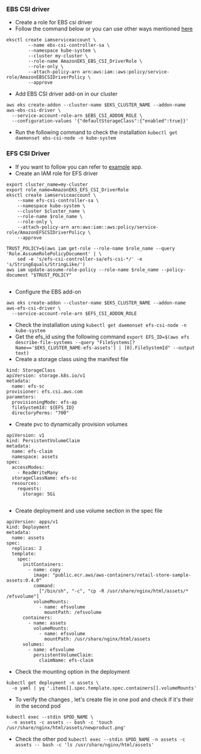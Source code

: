 ### EBS CSI driver
- Create a role for EBS csi driver
- Follow the command below or you can use other ways mentioned [here](https://docs.aws.amazon.com/eks/latest/userguide/ebs-csi.html)
```
eksctl create iamserviceaccount \
        --name ebs-csi-controller-sa \
        --namespace kube-system \
        --cluster my-cluster \
        --role-name AmazonEKS_EBS_CSI_DriverRole \
        --role-only \
        --attach-policy-arn arn:aws:iam::aws:policy/service-role/AmazonEBSCSIDriverPolicy \
        --approve

```
- Add EBS CSI driver add-on in our cluster
  
```
aws eks create-addon --cluster-name $EKS_CLUSTER_NAME --addon-name aws-ebs-csi-driver \
  --service-account-role-arn $EBS_CSI_ADDON_ROLE \
  --configuration-values '{"defaultStorageClass":{"enabled":true}}'

```

- Run the following command to check the installation `kubectl get daemonset ebs-csi-node -n kube-system`

### EFS CSI Driver
- If you want to follow you can refer to [example](https://github.com/kubernetes-sigs/aws-efs-csi-driver/blob/master/docs/README.md#examples) app.
- Create an IAM role for EFS driver

```
export cluster_name=my-cluster
export role_name=AmazonEKS_EFS_CSI_DriverRole
eksctl create iamserviceaccount \
    --name efs-csi-controller-sa \
    --namespace kube-system \
    --cluster $cluster_name \
    --role-name $role_name \
    --role-only \
    --attach-policy-arn arn:aws:iam::aws:policy/service-role/AmazonEFSCSIDriverPolicy \
    --approve

TRUST_POLICY=$(aws iam get-role --role-name $role_name --query 'Role.AssumeRolePolicyDocument' | \
    sed -e 's/efs-csi-controller-sa/efs-csi-*/' -e 's/StringEquals/StringLike/')
aws iam update-assume-role-policy --role-name $role_name --policy-document "$TRUST_POLICY"


```

- Configure the EBS add-on
```
aws eks create-addon --cluster-name $EKS_CLUSTER_NAME --addon-name aws-efs-csi-driver \
  --service-account-role-arn $EFS_CSI_ADDON_ROLE

```
- Check the installation using `kubectl get daemonset efs-csi-node -n kube-system`
- Get the efs_id using the following command `export EFS_ID=$(aws efs describe-file-systems --query "FileSystems[?Name=='$EKS_CLUSTER_NAME-efs-assets'] | [0].FileSystemId" --output text)`
- Create a storage class using the manifest file
```
kind: StorageClass
apiVersion: storage.k8s.io/v1
metadata:
  name: efs-sc
provisioner: efs.csi.aws.com
parameters:
  provisioningMode: efs-ap
  fileSystemId: ${EFS_ID}
  directoryPerms: "700"

```
- Create pvc to dynamically provision volumes
```
apiVersion: v1
kind: PersistentVolumeClaim
metadata:
  name: efs-claim
  namespace: assets
spec:
  accessModes:
    - ReadWriteMany
  storageClassName: efs-sc
  resources:
    requests:
      storage: 5Gi


```
- Create deployment and use volume section in the spec file
```
apiVersion: apps/v1
kind: Deployment
metadata:
  name: assets
spec:
  replicas: 2
  template:
    spec:
      initContainers:
        - name: copy
          image: "public.ecr.aws/aws-containers/retail-store-sample-assets:0.4.0"
          command:
            ["/bin/sh", "-c", "cp -R /usr/share/nginx/html/assets/* /efsvolume"]
          volumeMounts:
            - name: efsvolume
              mountPath: /efsvolume
      containers:
        - name: assets
          volumeMounts:
            - name: efsvolume
              mountPath: /usr/share/nginx/html/assets
      volumes:
        - name: efsvolume
          persistentVolumeClaim:
            claimName: efs-claim
```
- Check the mounting option in the deployment
```
kubectl get deployment -n assets \
  -o yaml | yq '.items[].spec.template.spec.containers[].volumeMounts'
```
- To verify the changes , let's create file in one pod and check if it's their in the second pod
```
kubectl exec --stdin $POD_NAME \
  -n assets -c assets -- bash -c 'touch /usr/share/nginx/html/assets/newproduct.png'

```
- Check the other pod `kubectl exec --stdin $POD_NAME -n assets -c assets -- bash -c 'ls /usr/share/nginx/html/assets'`
